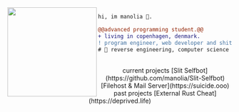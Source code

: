<img align="left" height="200" src="https://media.giphy.com/media/ao9DUiTKH60XS/giphy.gif"/>

```diff
hi, im manolia 🔮.

@@advanced programming student.@@
+ living in copenhagen, denmark.
! program engineer, web developer and shitposter
# 📖 reverse engineering, computer science
```

<br>

<center>
current projects
[Slit Selfbot](https://github.com/manolia/Slit-Selfbot)
[Filehost & Mail Server](https://suicide.ooo)
</center>

<center>
past projects
[External Rust Cheat](https://deprived.life)
</center>

